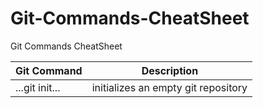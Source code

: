 # Git-Commands-CheatSheet
Git Commands CheatSheet

Git Command | Description
----------- | -----------
...git init...    | initializes an empty git repository
